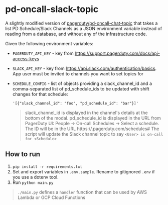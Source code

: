 # pd-oncall-slack-topic

A slightly modified version of [pagerduty/pd-oncall-chat-topic](https://github.com/PagerDuty/pd-oncall-chat-topic) that takes a list PD Schedule/Slack Channels as a JSON environment variable instead of reading from a database, and without any of the infrastructure code.

Given the following environment variables:

- `PAGERDUTY_API_KEY` - key from https://support.pagerduty.com/docs/api-access-keys
- `SLACK_API_KEY` - key from https://api.slack.com/authentication/basics. App user must be invited to channels you want to set topics for
- `SCHEDULE_CONFIG` - list of objects providing a slack_channel_id and a comma-separated list of pd_schedule_ids to be updated with shift changes for that schedule:

  `'[{"slack_channel_id": "foo", "pd_schedule_id": "bar"}]'`

  > slack_channel_id is displayed in the channel's details at the bottom of the modal.
  > pd_schedule_id is displayed in the URL from PagerDuty UI: People -> On-call Schedules -> Select a schedule. The ID will be in the URL https://<your-account>.pagerduty.com/schedules#<SCHEDULE-ID>
  > The script will update the Slack channel topic to say `<User> is on-call for <Schedule>`

## How to run

1. `pip install -r requirements.txt`
2. Set and export variables in `.env.sample`. Rename to gitignored `.env` if you use a dotenv tool.
3. Run `python main.py`

> `./main.py` defines a `handler` function that can be used by AWS Lambda or GCP Cloud Functions
